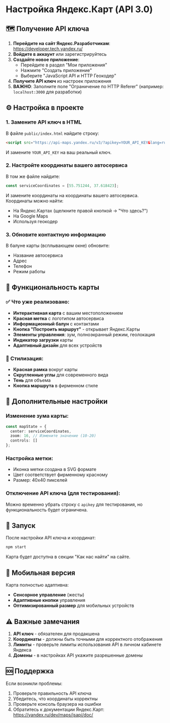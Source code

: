 # Настройка Яндекс.Карт (API 3.0)

## 🗺️ Получение API ключа

1. **Перейдите на сайт Яндекс.Разработчикам**: https://developer.tech.yandex.ru/
2. **Войдите в аккаунт** или зарегистрируйтесь
3. **Создайте новое приложение**:
   - Перейдите в раздел "Мои приложения"
   - Нажмите "Создать приложение"
   - Выберите "JavaScript API и HTTP Геокодер"
4. **Получите API ключ** из настроек приложения
5. **ВАЖНО**: Заполните поле "Ограничение по HTTP Referer" (например: `localhost:3000` для разработки)

## ⚙️ Настройка в проекте

### 1. Замените API ключ в HTML

В файле `public/index.html` найдите строку:

```html
<script src="https://api-maps.yandex.ru/v3/?apikey=YOUR_API_KEY&lang=ru_RU"></script>
```

И замените `YOUR_API_KEY` на ваш реальный ключ.

### 2. Настройте координаты вашего автосервиса

В том же файле найдите:

```typescript
const serviceCoordinates = [55.751244, 37.618423];
```

И замените координаты на координаты вашего автосервиса. Координаты можно найти:
- На Яндекс.Картах (щелкните правой кнопкой → "Что здесь?")
- На Google Maps
- Используя геокодер

### 3. Обновите контактную информацию

В балуне карты (всплывающем окне) обновите:
- Название автосервиса
- Адрес
- Телефон
- Режим работы

## 🎯 Функциональность карты

### ✅ Что уже реализовано:
- **Интерактивная карта** с вашим местоположением
- **Красная метка** с логотипом автосервиса
- **Информационный балун** с контактами
- **Кнопка "Построить маршрут"** - открывает Яндекс.Карты
- **Элементы управления**: зум, полноэкранный режим, геолокация
- **Индикатор загрузки** карты
- **Адаптивный дизайн** для всех устройств

### 🎨 Стилизация:
- **Красная рамка** вокруг карты
- **Скругленные углы** для современного вида
- **Тень** для объема
- **Кнопка маршрута** в фирменном стиле

## 🔧 Дополнительные настройки

### Изменение зума карты:
```typescript
const mapState = {
  center: serviceCoordinates,
  zoom: 16, // Измените значение (10-20)
  controls: []
};
```

### Настройка метки:
- Иконка метки создана в SVG формате
- Цвет соответствует фирменному красному
- Размер: 40x40 пикселей

### Отключение API ключа (для тестирования):
Можно временно убрать строку с `apikey` для тестирования, но функциональность будет ограничена.

## 🚀 Запуск

После настройки API ключа и координат:

```bash
npm start
```

Карта будет доступна в секции "Как нас найти" на сайте.

## 📱 Мобильная версия

Карта полностью адаптивна:
- **Сенсорное управление** (жесты)
- **Адаптивные кнопки** управления
- **Оптимизированный размер** для мобильных устройств

## ⚠️ Важные замечания

1. **API ключ** - обязателен для продакшена
2. **Координаты** - должны быть точными для корректного отображения
3. **Лимиты** - проверьте лимиты использования API в личном кабинете Яндекса
4. **Домены** - в настройках API укажите разрешенные домены

## 🆘 Поддержка

Если возникли проблемы:
1. Проверьте правильность API ключа
2. Убедитесь, что координаты корректны
3. Проверьте консоль браузера на ошибки
4. Обратитесь к документации Яндекс.Карт: https://yandex.ru/dev/maps/jsapi/doc/
